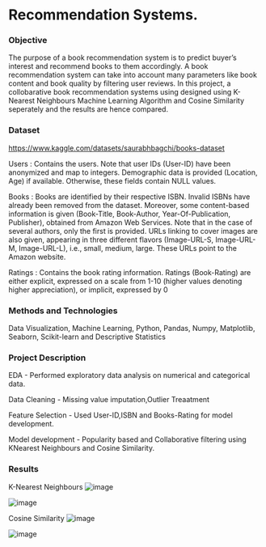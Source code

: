 # Recommendation Systems.

### Objective

The purpose of a book recommendation system is to predict buyer’s interest and recommend books to them accordingly. A book recommendation system can take into account many parameters like book content and book quality by filtering user reviews. 
In this project, a collobarative book recommendation systems using designed using K-Nearest Neighbours Machine Learning Algorithm and Cosine Similarity seperately and the results are hence compared.

### Dataset
https://www.kaggle.com/datasets/saurabhbagchi/books-dataset

Users : Contains the users. Note that user IDs (User-ID) have been anonymized and map to integers. Demographic data is provided (Location, Age) if available. Otherwise, these fields contain NULL values.

Books : Books are identified by their respective ISBN. Invalid ISBNs have already been removed from the dataset. Moreover, some content-based information is given (Book-Title, Book-Author, Year-Of-Publication, Publisher), obtained from Amazon Web Services. Note that in the case of several authors, only the first is provided. URLs linking to cover images are also given, appearing in three different flavors (Image-URL-S, Image-URL-M, Image-URL-L), i.e., small, medium, large. These URLs point to the Amazon website.

Ratings : Contains the book rating information. Ratings (Book-Rating) are either explicit, expressed on a scale from 1-10 (higher values denoting higher appreciation), or implicit, expressed by 0

### Methods and Technologies
Data Visualization, Machine Learning, Python, Pandas, Numpy, Matplotlib, Seaborn, Scikit-learn and Descriptive Statistics

### Project Description

EDA - Performed exploratory data analysis on numerical and categorical data.

Data Cleaning - Missing value imputation,Outlier Treaatment

Feature Selection - Used User-ID,ISBN and Books-Rating for model development.

Model development - Popularity based and Collaborative filtering using KNearest Neighbours and Cosine Similarity.

### Results
K-Nearest Neighbours
![image](https://user-images.githubusercontent.com/61462986/215546961-eee7893b-ee6c-4f8d-b0dc-6efa01a4f8b2.png)

![image](https://user-images.githubusercontent.com/61462986/215547038-60e4b599-86b2-43ef-80e1-bf7b5c2b7131.png)

Cosine Similarity
![image](https://user-images.githubusercontent.com/61462986/215547246-dfbb5ee3-58a1-4691-8058-27e1a27ce5ca.png)

![image](https://user-images.githubusercontent.com/61462986/215547429-0e0b045a-294b-42a5-bdef-4bf4b494ed81.png)



